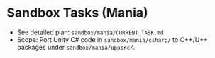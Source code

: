 # Sandbox Tasks (Mania)

- See detailed plan: `sandbox/mania/CURRENT_TASK.md`
- Scope: Port Unity C# code in `sandbox/mania/csharp/` to C++/U++ packages under `sandbox/mania/uppsrc/`.


